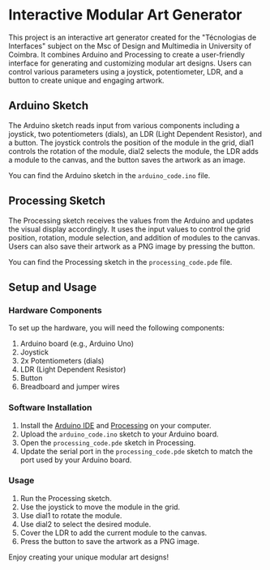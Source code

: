 # Interactive Modular Art Generator

This project is an interactive art generator created for the "Técnologias de Interfaces" subject on the Msc of Design and Multimedia in University of Coimbra. It combines Arduino and Processing to create a user-friendly interface for generating and customizing modular art designs. Users can control various parameters using a joystick, potentiometer, LDR, and a button to create unique and engaging artwork.

## Arduino Sketch

The Arduino sketch reads input from various components including a joystick, two potentiometers (dials), an LDR (Light Dependent Resistor), and a button. The joystick controls the position of the module in the grid, dial1 controls the rotation of the module, dial2 selects the module, the LDR adds a module to the canvas, and the button saves the artwork as an image.

You can find the Arduino sketch in the `arduino_code.ino` file.

## Processing Sketch

The Processing sketch receives the values from the Arduino and updates the visual display accordingly. It uses the input values to control the grid position, rotation, module selection, and addition of modules to the canvas. Users can also save their artwork as a PNG image by pressing the button.

You can find the Processing sketch in the `processing_code.pde` file.

## Setup and Usage

### Hardware Components

To set up the hardware, you will need the following components:

1. Arduino board (e.g., Arduino Uno)
2. Joystick
3. 2x Potentiometers (dials)
4. LDR (Light Dependent Resistor)
5. Button
6. Breadboard and jumper wires

### Software Installation

1. Install the [Arduino IDE](https://www.arduino.cc/en/software) and [Processing](https://processing.org/download/) on your computer.
2. Upload the `arduino_code.ino` sketch to your Arduino board.
3. Open the `processing_code.pde` sketch in Processing.
4. Update the serial port in the `processing_code.pde` sketch to match the port used by your Arduino board.

### Usage

1. Run the Processing sketch.
2. Use the joystick to move the module in the grid.
3. Use dial1 to rotate the module.
4. Use dial2 to select the desired module.
5. Cover the LDR to add the current module to the canvas.
6. Press the button to save the artwork as a PNG image.

Enjoy creating your unique modular art designs!
